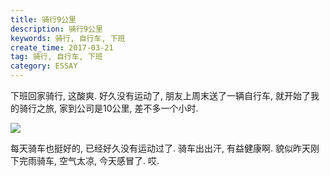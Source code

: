 ```yaml
---
title: 骑行9公里
description: 骑行9公里
keywords: 骑行, 自行车, 下班
create_time: 2017-03-21
tag: 骑行, 自行车, 下班
category: ESSAY
---
```


下班回家骑行, 这酸爽. 
好久没有运动了, 朋友上周末送了一辆自行车, 就开始了我的骑行之旅, 家到公司是10公里, 差不多一个小时. 

![](/images/14901031391476.jpg)


每天骑车也挺好的, 已经好久没有运动过了. 骑车出出汗, 有益健康啊. 
貌似昨天刚下完雨骑车, 空气太凉, 今天感冒了. 哎. 

